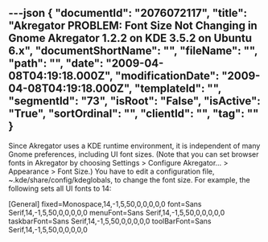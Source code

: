 ---json
{
  "documentId": "2076072117",
  "title": "Akregator PROBLEM: Font Size Not Changing in Gnome Akregator 1.2.2 on KDE 3.5.2 on Ubuntu 6.x",
  "documentShortName": "",
  "fileName": "",
  "path": "",
  "date": "2009-04-08T04:19:18.000Z",
  "modificationDate": "2009-04-08T04:19:18.000Z",
  "templateId": "",
  "segmentId": "73",
  "isRoot": "False",
  "isActive": "True",
  "sortOrdinal": "",
  "clientId": "",
  "tag": ""
}
---

Since Akregator uses a KDE runtime environment, it is independent of many Gnome preferences, including UI font sizes. (Note that you can set browser fonts in Akregator by choosing Settings &gt; Configure Akregator… &gt; Appearance &gt; Font Size.) You have to edit a configuration file, ~.kde/share/config/kdeglobals, to change the font size. For example, the following sets all UI fonts to 14:

[General]
fixed=Monospace,14,-1,5,50,0,0,0,0,0
font=Sans Serif,14,-1,5,50,0,0,0,0,0
menuFont=Sans Serif,14,-1,5,50,0,0,0,0,0
taskbarFont=Sans Serif,14,-1,5,50,0,0,0,0,0
toolBarFont=Sans Serif,14,-1,5,50,0,0,0,0,0
